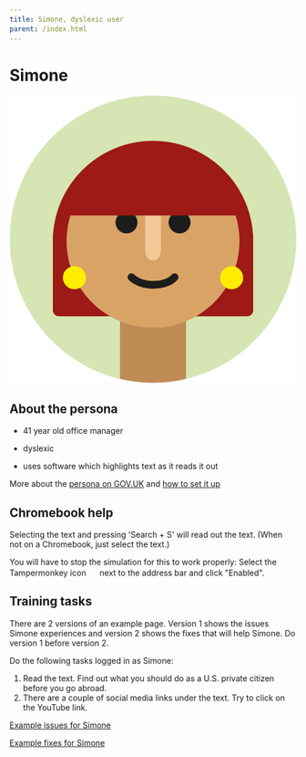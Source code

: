 ```yaml
---
title: Simone, dyslexic user
parent: /index.html
---
```


# Simone

<div><img src="../images/persona-avatars/simone.png" class="profile" alt="" /></div>


## About the persona

* 41 year old office manager

* dyslexic

* uses software which highlights text as it reads it out

More about the [persona on GOV.UK](https://www.gov.uk/government/publications/understanding-disabilities-and-impairments-user-profiles/simone-dyslexic-user) and [how to set it up](../setup/chromebook.html#simone)


## Chromebook help

Selecting the text and pressing 'Search + S' will read out the text. (When not on a Chromebook, just select the text.)

You will have to stop the simulation for this to work properly: Select the Tampermonkey icon <img src="https://tampermonkey.freetls.fastly.net/images/icon.png" style="width: 16px; height: 16px;" alt="" /> next to the address bar and click "Enabled".


## Training tasks

There are 2 versions of an example page. Version 1 shows the issues Simone experiences and version 2 shows the fixes that will help Simone. Do version 1 before version 2.

Do the following tasks logged in as Simone:

1. Read the text. Find out what you should do as a U.S. private citizen before you go abroad.
2. There are a couple of social media links under the text. Try to click on the YouTube link.

[Example issues for Simone](bad.html)

[Example fixes for Simone](good.html)

